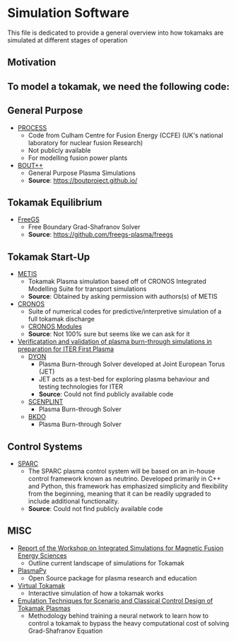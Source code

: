 # Simulation Software

This file is dedicated to provide a general overview into how tokamaks are simulated at different stages of operation
## Motivation
To model a tokamak, we need the following code:
- 

## General Purpose
- [PROCESS](https://ccfe.ukaea.uk/wp-content/uploads/2019/11/A-User-Guide-to-the-PROCESS-systems-code.pdf)
  - Code from Culham Centre for Fusion Energy (CCFE) (UK's national laboratory for nuclear fusion Research)
  - Not publicly available
  - For modelling fusion power plants 
- [BOUT++](https://bout-dev.readthedocs.io/en/latest/)
  - General Purpose Plasma Simulations
  - **Source**: https://boutproject.github.io/ 

## Tokamak Equilibrium
- [FreeGS](https://freegs.readthedocs.io/en/latest/)
  - Free Boundary Grad-Shafranov Solver
  - **Source**: https://github.com/freegs-plasma/freegs

## Tokamak Start-Up 
- [METIS](https://fusenet.eu/metis-plasma-simulator)
  - Tokamak Plasma simulation based off of CRONOS Integrated Modelling Suite for transport simulations
  - **Source**: Obtained by asking permission with authors(s) of METIS
- [CRONOS](https://iopscience.iop.org/article/10.1088/0029-5515/50/4/043001)
  - Suite of numerical codes for predictive/interpretive simulation of a full tokamak discharge
  - [CRONOS Modules](http://www-fusion-magnetique.cea.fr/cronos/gp/cronos_gb.pdf)
  - **Source**: Not 100% sure but seems like we can ask for it 
- [Verificatation and validation of plasma burn-through simulations in preparation for ITER First Plasma](https://conferences.iaea.org/event/214/contributions/17228/attachments/9791/15307/poster_695.pdf)
  - [DYON](https://arxiv.org/pdf/1403.0380.pdf)
    - Plasma Burn-through Solver developed at Joint European Torus (JET)
    - JET acts as a test-bed for exploring plasma behaviour and testing technologies for ITER
    - **Source**: Could not find publicly available code
  - [SCENPLINT](https://iopscience.iop.org/article/10.1088/0029-5515/16/5/005)
    - Plasma Burn-through Solver
  - [BKDO](https://info.fusion.ciemat.es/OCS/EPS2018PAP/pdf/P4.1074.pdf)
    - Plasma Burn-through Solver

## Control Systems
- [SPARC](https://pubs.aip.org/aip/pop/article/30/9/090601/2909870/SPARC-as-a-platform-to-advance-tokamak-science)
    - The SPARC plasma control system will be based on an in-house control framework known as neutrino. Developed
      primarily in C++ and Python, this framework has emphasized simplicity and flexibility from the beginning, meaning
      that it can be readily upgraded to include additional functionality.
    - **Source**: Could not find publicly available code

## MISC
- [Report of the Workshop on Integrated Simulations for Magnetic Fusion Energy Sciences](https://science.osti.gov/-/media/fes/pdf/workshop-reports/2016/ISFusionWorkshopReport_11-12-2015.pdf?la=en&hash=1432311A0F2EAD8CCF2375C76A9366BE1A96019C)
  - Outline current landscape of simulations for Tokamak 
- [PlasmaPy](https://docs.plasmapy.org/en/latest/index.html)
  - Open Source package for plasma research and education
- [Virtual Tokamak](https://ippex.pppl.gov/#vt)
  - Interactive simulation of how a tokamak works
- [Emulation Techniques for Scenario and Classical Control Design of Tokamak Plasmas](https://arxiv.org/pdf/2403.18912.pdf)
    - Methodology behind training a neural network to learn how to control a tokamak to bypass the heavy computational
      cost of solving Grad-Shafranov Equation